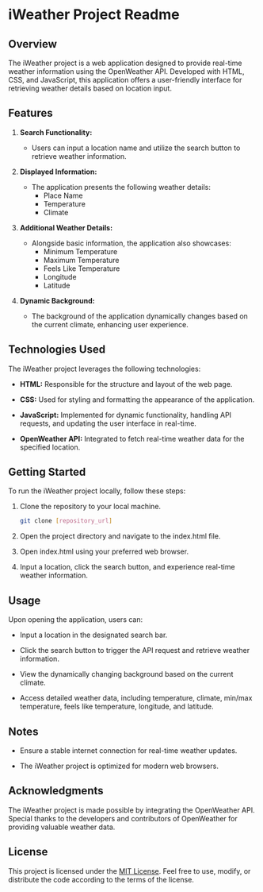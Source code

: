 # iWeather Project Readme

## Overview

The iWeather project is a web application designed to provide real-time weather information using the OpenWeather API. Developed with HTML, CSS, and JavaScript, this application offers a user-friendly interface for retrieving weather details based on location input.

## Features

1. **Search Functionality:**
   - Users can input a location name and utilize the search button to retrieve weather information.

2. **Displayed Information:**
   - The application presents the following weather details:
     - Place Name
     - Temperature
     - Climate

3. **Additional Weather Details:**
   - Alongside basic information, the application also showcases:
     - Minimum Temperature
     - Maximum Temperature
     - Feels Like Temperature
     - Longitude
     - Latitude

4. **Dynamic Background:**
   - The background of the application dynamically changes based on the current climate, enhancing user experience.

## Technologies Used

The iWeather project leverages the following technologies:

- **HTML:** Responsible for the structure and layout of the web page.
  
- **CSS:** Used for styling and formatting the appearance of the application.

- **JavaScript:** Implemented for dynamic functionality, handling API requests, and updating the user interface in real-time.

- **OpenWeather API:** Integrated to fetch real-time weather data for the specified location.

## Getting Started

To run the iWeather project locally, follow these steps:

1. Clone the repository to your local machine.
   ```bash
   git clone [repository_url]
   ```

2. Open the project directory and navigate to the index.html file.

3. Open index.html using your preferred web browser.

4. Input a location, click the search button, and experience real-time weather information.

## Usage

Upon opening the application, users can:

- Input a location in the designated search bar.

- Click the search button to trigger the API request and retrieve weather information.

- View the dynamically changing background based on the current climate.

- Access detailed weather data, including temperature, climate, min/max temperature, feels like temperature, longitude, and latitude.

## Notes

- Ensure a stable internet connection for real-time weather updates.

- The iWeather project is optimized for modern web browsers.

## Acknowledgments

The iWeather project is made possible by integrating the OpenWeather API. Special thanks to the developers and contributors of OpenWeather for providing valuable weather data.

## License

This project is licensed under the [MIT License](LICENSE). Feel free to use, modify, or distribute the code according to the terms of the license.
